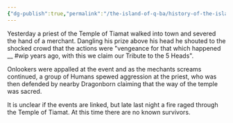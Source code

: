 ```yaml
---
{"dg-publish":true,"permalink":"/the-island-of-q-ba/history-of-the-island/newspaper-clippings/temple-of-tiamat-torched/"}
---
```



Yesterday a priest of the Temple of Tiamat walked into town and severed the hand of a merchant. Dangling his prize above his head he shouted to the shocked crowd that the actions were "vengeance for that which happened __ #wip years ago, with this we claim our Tribute to the 5 Heads". 

Onlookers were appalled at the event and as the mechants screams continued, a group of Humans spewed aggression at the priest, who was then defended by nearby Dragonborn claiming that the way of the temple was sacred.

It is unclear if the events are linked, but late last night a fire raged through the Temple of Tiamat. At this time there are no known survivors.